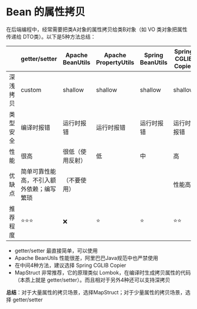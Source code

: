 # Bean 的属性拷贝

在后端编程中，经常需要把类A对象的属性拷贝给类B对象（如 VO 类对象把属性传递给 DTO类）。以下是5种方法总结：

|          | getter/setter                            | Apache BeanUtils | Apache PropertyUtils | Spring BeanUtils | Spring CGLIB Copier | MapStruct                          |
| -------- | ---------------------------------------- | ---------------- | -------------------- | ---------------- | ------------------- | ---------------------------------- |
| 深浅拷贝 | custom                                   | shallow          | shallow              | shallow          | shallow             | deep                               |
| 类型安全 | 编译时报错                               | 运行时报错       | 运行时报错           | 运行时报错       | 运行时报错          | 编译时报错                         |
| 性能     | 很高                                     | 很低（使用反射） | 低                   | 中               | 高                  | 很高                               |
| 优缺点   | 简单可靠性能高，不引入额外依赖；编写繁琐 | （不要使用）     |                      |                  | 性能高              | 性能高，编写简单；需要引入额外依赖 |
| 推荐程度 | :star::star::star:                       | :x:              | :star:               | :star:           | :star::star:        | :star::star::star:                 |

* getter/setter 最直接简单，可以使用
* Apache BeanUtils 性能很差，阿里巴巴Java规范中也严禁使用
* 在中间4种方法，建议选择 Spring CGLIB Copier
* MapStruct 非常推荐，它的原理类似 Lombok，在编译时生成拷贝属性的代码（本质上就是 getter/setter）。而且相对于另外4种还可以支持深拷贝



**总结**：对于大量属性的拷贝场景，选择MapStruct；对于少量属性的拷贝场景，选择 getter/setter
